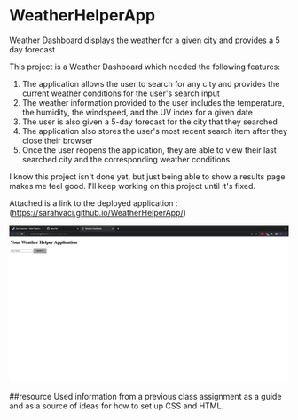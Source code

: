 # WeatherHelperApp


Weather Dashboard displays the weather for a given city and provides a 5 day forecast

This project is a Weather Dashboard which needed the following features:

1. The application allows the user to search for any city and provides the current weather conditions for the user's search input
2. The weather information provided to the user includes the temperature, the humidity, the windspeed, and the UV index for a given date
3. The user is also given a 5-day forecast for the city that they searched
4. The application also stores the user's most recent search item after they close their browser
5. Once the user reopens the application, they are able to view their last searched city and the corresponding weather conditions 


I know this project isn't done yet, but just being able to show a results page makes me feel good. I'll keep working on this project until it's fixed.

Attached is a link to the deployed application : (https://sarahvaci.github.io/WeatherHelperApp/)

<img width="1439" alt="WDashboard" src="Screen Shot 2022-09-11 at 12.30.40 AM.png">

##resource
Used information from a previous class assignment as a guide and as a source of ideas for how to set up CSS and HTML.
